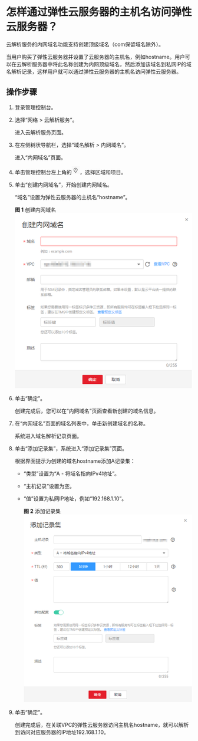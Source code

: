 # 怎样通过弹性云服务器的主机名访问弹性云服务器？<a name="dns_faq_030"></a>

云解析服务的内网域名功能支持创建顶级域名（com保留域名除外）。

当用户购买了弹性云服务器并设置了云服务器的主机名，例如hostname。用户可以在云解析服务器中将此名称创建为内网顶级域名，然后添加该域名到私网IP的域名解析记录，这样用户就可以通过弹性云服务器的主机名访问弹性云服务器。

## 操作步骤<a name="section94125369294"></a>

1.  登录管理控制台。
2.  选择“网络 \> 云解析服务”。

    进入云解析服务页面。

3.  在左侧树状导航栏，选择“域名解析 \> 内网域名”。

    进入“内网域名”页面。

4.  单击管理控制台左上角的![](figures/zh-cn_image_0073591874.png)，选择区域和项目。
5.  单击“创建内网域名”，开始创建内网域名。

    “域名”设置为弹性云服务器的主机名“hostname”。

    **图 1**  创建内网域名<a name="fig105871539649"></a>  
    ![](figures/创建内网域名.png "创建内网域名")

6.  单击“确定”。

    创建完成后，您可以在“内网域名”页面查看新创建的域名信息。

7.  在“内网域名”页面的域名列表中，单击新创建域名的名称。

    系统进入域名解析记录页面。

8.  单击“添加记录集”，系统进入“添加记录集”页面。

    根据界面提示为创建的域名hostname添加A记录集：

    -   “类型”设置为“A - 将域名指向IPv4地址”。
    -   “主机记录”设置为空。
    -   “值”设置为私网IP地址，例如“192.168.1.10”。

        **图 2**  添加记录集<a name="fig3891121721714"></a>  
        ![](figures/添加记录集-0.png "添加记录集-0")


9.  单击“确定”。

    创建完成后，在关联VPC的弹性云服务器访问主机名hostname，就可以解析到访问对应服务器的IP地址192.168.1.10。


